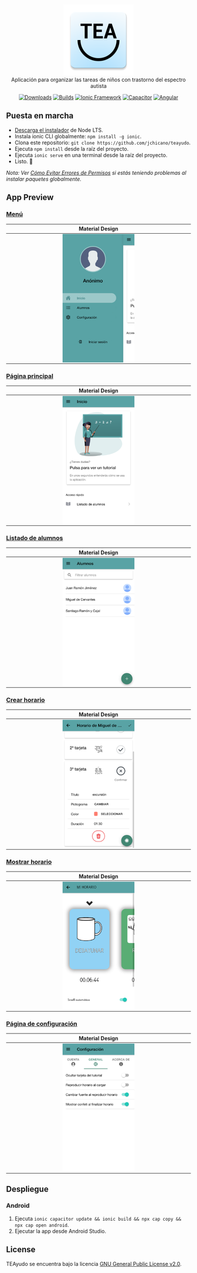 <p align="center">
    <img src="android/app/src/main/res/mipmap-xxxhdpi/ic_launcher.png"><br/>
    Aplicación para organizar las tareas de niños con trastorno del espectro autista
</p>

<p align="center">
    <a href=""><img src="https://img.shields.io/badge/release-v1.0-blue?style=flat-square" alt="Downloads"></a>
    <a href="https://github.com/jchicano/teayudo"><img src="https://img.shields.io/badge/build-passing-brightgreen?style=flat-square" alt="Builds"></a>
    <a href="https://ionicframework.com/"><img src="https://img.shields.io/badge/Ionic Framework-v5.0.7-blueviolet?style=flat-square" alt="Ionic Framework"></a>
    <a href="https://capacitor.ionicframework.com/"><img src="https://img.shields.io/badge/Capacitor CLI-v2.0.1-blueviolet?style=flat-square" alt="Capacitor"></a>
    <a href="https://angular.io/"><img src="https://img.shields.io/badge/Angular-v8.1.3-blueviolet?style=flat-square" alt="Angular"></a>

</p>


## Puesta en marcha

* [Descarga el instalador](https://nodejs.org/) de Node LTS.
* Instala ionic CLI globalmente: `npm install -g ionic`.
* Clona este repositorio: `git clone https://github.com/jchicano/teayudo`.
* Ejecuta `npm install` desde la raíz del proyecto.
* Ejecuta `ionic serve` en una terminal desde la raíz del proyecto.
* Listo. :tada:

_Nota: Ver [Cómo Evitar Errores de Permisos](https://docs.npmjs.com/getting-started/fixing-npm-permissions) si estás teniendo problemas al instalar paquetes globalmente._

## App Preview

### [Menú](https://github.com/jchicano/teayudo/blob/master/src/app/app.component.html)

| Material Design  |
| -----------------|
| <div align="center"><img align="center" src="resources/screenshots/android-menu.png" width="40%"></div> |


### [Página principal](https://github.com/jchicano/teayudo/blob/master/src/app/home/home.page.html)

| Material Design  |
| -----------------|
| <div align="center"><img align="center" src="/resources/screenshots/android-home.png" width="40%"></div> |

### [Listado de alumnos](https://github.com/jchicano/teayudo/blob/master/src/app/list/list.page.html)

| Material Design  |
| -----------------|
| <div align="center"><img align="center" src="/resources/screenshots/android-list.png" width="40%"></div> |

### [Crear horario](https://github.com/jchicano/teayudo/blob/master/src/app/create-schedule/create-schedule.page.html)

| Material Design  |
| -----------------|
| <div align="center"><img align="center" src="/resources/screenshots/android-create.png" width="40%"></div> |

### [Mostrar horario](https://github.com/jchicano/teayudo/blob/master/src/app/show/show.page.html)

| Material Design  |
| -----------------|
| <div align="center"><img align="center" src="/resources/screenshots/android-show.png" width="40%"></div> |

### [Página de configuración](https://github.com/jchicano/teayudo/blob/master/src/app/settings/settings.page.html)

| Material Design  |
| -----------------|
| <div align="center"><img align="center" src="/resources/screenshots/android-settings.png" width="40%"></div> |

## Despliegue

### Android

1. Ejecuta `ionic capacitor update && ionic build && npx cap copy && npx cap open android`.
2. Ejecutar la app desde Android Studio.

## License

TEAyudo se encuentra bajo la licencia [GNU General Public License v2.0](https://opensource.org/licenses/MIT).
